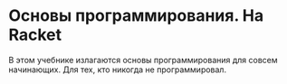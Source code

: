 # Основы программирования. На Racket
В этом учебнике излагаются основы программирования для совсем начинающих. Для тех, кто никогда не программировал.
